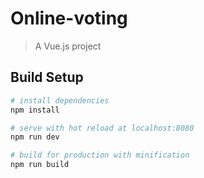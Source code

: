 # Online-voting
> A Vue.js project

## Build Setup

``` bash
# install dependencies
npm install

# serve with hot reload at localhost:8080
npm run dev

# build for production with minification
npm run build
